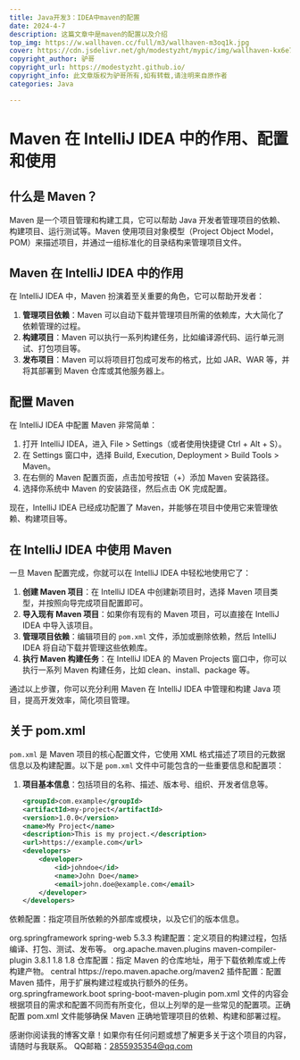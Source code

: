 ```yaml
---
title: Java开发3：IDEA中maven的配置
date: 2024-4-7
description: 这篇文章中是maven的配置以及介绍
top_img: https://w.wallhaven.cc/full/m3/wallhaven-m3oq1k.jpg
cover: https://cdn.jsdelivr.net/gh/modestyzht/mypic/img/wallhaven-kx6e7d.webp
copyright_author: 驴哥
copyright_url: https://modestyzht.github.io/
copyright_info: 此文章版权为驴哥所有,如有转载,请注明来自原作者
categories: Java

---
```


# Maven 在 IntelliJ IDEA 中的作用、配置和使用

## 什么是 Maven？

Maven 是一个项目管理和构建工具，它可以帮助 Java 开发者管理项目的依赖、构建项目、运行测试等。Maven 使用项目对象模型（Project Object Model，POM）来描述项目，并通过一组标准化的目录结构来管理项目文件。

## Maven 在 IntelliJ IDEA 中的作用

在 IntelliJ IDEA 中，Maven 扮演着至关重要的角色，它可以帮助开发者：

1. **管理项目依赖**：Maven 可以自动下载并管理项目所需的依赖库，大大简化了依赖管理的过程。
2. **构建项目**：Maven 可以执行一系列构建任务，比如编译源代码、运行单元测试、打包项目等。
3. **发布项目**：Maven 可以将项目打包成可发布的格式，比如 JAR、WAR 等，并将其部署到 Maven 仓库或其他服务器上。

## 配置 Maven

在 IntelliJ IDEA 中配置 Maven 非常简单：

1. 打开 IntelliJ IDEA，进入 File > Settings（或者使用快捷键 Ctrl + Alt + S）。
2. 在 Settings 窗口中，选择 Build, Execution, Deployment > Build Tools > Maven。
3. 在右侧的 Maven 配置页面，点击加号按钮（+）添加 Maven 安装路径。
4. 选择你系统中 Maven 的安装路径，然后点击 OK 完成配置。

现在，IntelliJ IDEA 已经成功配置了 Maven，并能够在项目中使用它来管理依赖、构建项目等。

## 在 IntelliJ IDEA 中使用 Maven

一旦 Maven 配置完成，你就可以在 IntelliJ IDEA 中轻松地使用它了：

1. **创建 Maven 项目**：在 IntelliJ IDEA 中创建新项目时，选择 Maven 项目类型，并按照向导完成项目配置即可。
2. **导入现有 Maven 项目**：如果你有现有的 Maven 项目，可以直接在 IntelliJ IDEA 中导入该项目。
3. **管理项目依赖**：编辑项目的 `pom.xml` 文件，添加或删除依赖，然后 IntelliJ IDEA 将自动下载并管理这些依赖库。
4. **执行 Maven 构建任务**：在 IntelliJ IDEA 的 Maven Projects 窗口中，你可以执行一系列 Maven 构建任务，比如 clean、install、package 等。

通过以上步骤，你可以充分利用 Maven 在 IntelliJ IDEA 中管理和构建 Java 项目，提高开发效率，简化项目管理。

## 关于 pom.xml

`pom.xml` 是 Maven 项目的核心配置文件，它使用 XML 格式描述了项目的元数据信息以及构建配置。以下是 `pom.xml` 文件中可能包含的一些重要信息和配置项：

1. **项目基本信息**：包括项目的名称、描述、版本号、组织、开发者信息等。

   ```xml
   <groupId>com.example</groupId>
   <artifactId>my-project</artifactId>
   <version>1.0.0</version>
   <name>My Project</name>
   <description>This is my project.</description>
   <url>https://example.com</url>
   <developers>
       <developer>
           <id>johndoe</id>
           <name>John Doe</name>
           <email>john.doe@example.com</email>
       </developer>
   </developers>
依赖配置：指定项目所依赖的外部库或模块，以及它们的版本信息。

<dependencies>
    <dependency>
        <groupId>org.springframework</groupId>
        <artifactId>spring-web</artifactId>
        <version>5.3.3</version>
    </dependency>
    <!-- 其他依赖项 -->
</dependencies>
构建配置：定义项目的构建过程，包括编译、打包、测试、发布等。

<build>
    <plugins>
        <plugin>
            <groupId>org.apache.maven.plugins</groupId>
            <artifactId>maven-compiler-plugin</artifactId>
            <version>3.8.1</version>
            <configuration>
                <source>1.8</source>
                <target>1.8</target>
            </configuration>
        </plugin>
        <!-- 其他插件配置 -->
    </plugins>
</build>
仓库配置：指定 Maven 的仓库地址，用于下载依赖库或上传构建产物。

<repositories>
    <repository>
        <id>central</id>
        <url>https://repo.maven.apache.org/maven2</url>
    </repository>
    <!-- 其他仓库配置 -->
</repositories>
插件配置：配置 Maven 插件，用于扩展构建过程或执行额外的任务。

<build>
    <plugins>
        <plugin>
            <groupId>org.springframework.boot</groupId>
            <artifactId>spring-boot-maven-plugin</artifactId>
        </plugin>
        <!-- 其他插件配置 -->
    </plugins>
</build>
pom.xml 文件的内容会根据项目的需求和配置不同而有所变化，但以上列举的是一些常见的配置项。正确配置 pom.xml 文件能够确保 Maven 正确地管理项目的依赖、构建和部署过程。



感谢你阅读我的博客文章！如果你有任何问题或想了解更多关于这个项目的内容，请随时与我联系。
QQ邮箱：2855935354@qq.com